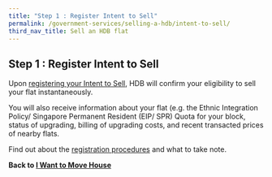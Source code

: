 ```yaml
---
title: "Step 1 : Register Intent to Sell"
permalink: /government-services/selling-a-hdb/intent-to-sell/
third_nav_title: Sell an HDB flat
---
```


## Step 1 : Register Intent to Sell

Upon <a href="https://services2.hdb.gov.sg/webapp/BB31AWDashboardWeb/BB31PLogin.jsp" target="_blank">registering your Intent to Sell</a>, HDB will confirm your eligibility to sell your flat instantaneously. 

You will also receive information about your flat (e.g. the Ethnic Integration Policy/ Singapore Permanent Resident (EIP/ SPR) Quota for your block, status of upgrading, billing of upgrading costs, and recent transacted prices of nearby flats.

Find out about the <a href="https://www.hdb.gov.sg/cs/infoweb/residential/selling-a-flat/procedures/register-intent-to-sell" target="_blank">registration procedures</a> and what to take note.


**Back to [I Want to Move House](/government-services/move-house/overview/)**
